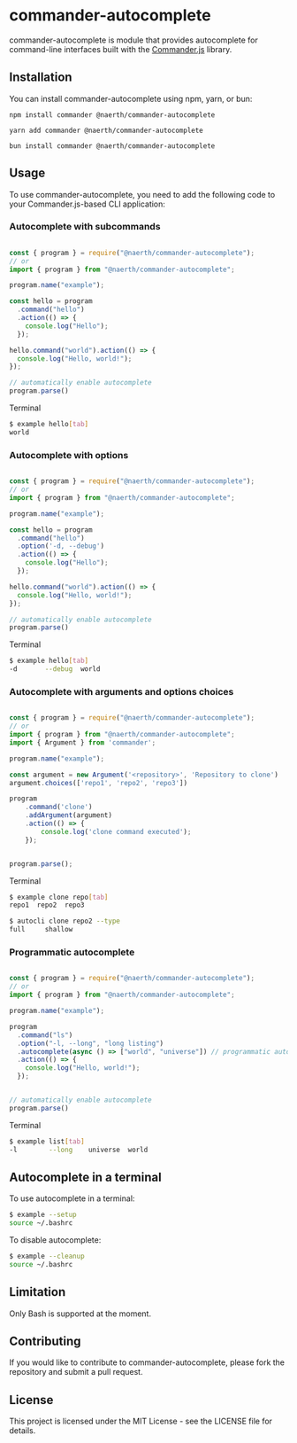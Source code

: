 # commander-autocomplete

commander-autocomplete is module that provides autocomplete for command-line interfaces built with the [Commander.js](https://github.com/tj/commander.js) library.

## Installation
You can install commander-autocomplete using npm, yarn, or bun:

```
npm install commander @naerth/commander-autocomplete
```

```
yarn add commander @naerth/commander-autocomplete
```

```
bun install commander @naerth/commander-autocomplete
```
## Usage
To use commander-autocomplete, you need to add the following code to your Commander.js-based CLI application:

### Autocomplete with subcommands

```javascript

const { program } = require("@naerth/commander-autocomplete");
// or
import { program } from "@naerth/commander-autocomplete";

program.name("example");

const hello = program
  .command("hello")
  .action(() => {
    console.log("Hello");
  });

hello.command("world").action(() => {
  console.log("Hello, world!");
});

// automatically enable autocomplete
program.parse()

```
Terminal 

```bash
$ example hello[tab]
world
```

### Autocomplete with options

```javascript

const { program } = require("@naerth/commander-autocomplete");
// or
import { program } from "@naerth/commander-autocomplete";

program.name("example");

const hello = program
  .command("hello")
  .option('-d, --debug')
  .action(() => {
    console.log("Hello");
  });

hello.command("world").action(() => {
  console.log("Hello, world!");
});

// automatically enable autocomplete
program.parse()

```
Terminal 

```bash
$ example hello[tab]
-d       --debug  world
```

### Autocomplete with arguments and options choices

```javascript

const { program } = require("@naerth/commander-autocomplete");
// or
import { program } from "@naerth/commander-autocomplete";
import { Argument } from 'commander';

program.name("example");

const argument = new Argument('<repository>', 'Repository to clone')
argument.choices(['repo1', 'repo2', 'repo3'])

program
    .command('clone')
    .addArgument(argument)
    .action(() => {
        console.log('clone command executed');
    });


program.parse();

```
Terminal 

```bash
$ example clone repo[tab]
repo1  repo2  repo3
```

```bash
$ autocli clone repo2 --type
full     shallow
```

### Programmatic autocomplete

```javascript

const { program } = require("@naerth/commander-autocomplete");
// or
import { program } from "@naerth/commander-autocomplete";

program.name("example");

program
  .command("ls")
  .option("-l, --long", "long listing")
  .autocomplete(async () => ["world", "universe"]) // programmatic autocomplete
  .action(() => {
    console.log("Hello, world!");
  });


// automatically enable autocomplete
program.parse()
```

Terminal 

```bash
$ example list[tab]
-l        --long    universe  world 
```

## Autocomplete in a terminal

To use autocomplete in a terminal:

```bash
$ example --setup
source ~/.bashrc
```

To disable autocomplete:

```bash
$ example --cleanup
source ~/.bashrc
```
## Limitation

Only Bash is supported at the moment.

## Contributing
If you would like to contribute to commander-autocomplete, please fork the repository and submit a pull request.

## License
This project is licensed under the MIT License - see the LICENSE file for details.
